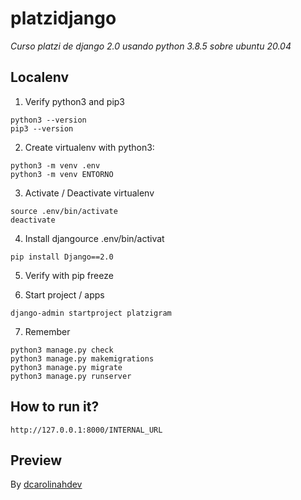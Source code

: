 # platzidjango

_Curso platzi de django 2.0 usando python 3.8.5 sobre ubuntu 20.04_

## Localenv

1. Verify python3 and pip3

```
python3 --version
pip3 --version
```

2. Create virtualenv with python3:

```
python3 -m venv .env
python3 -m venv ENTORNO
```

3. Activate / Deactivate virtualenv

```
source .env/bin/activate
deactivate
```

4. Install djangource .env/bin/activat

```
pip install Django==2.0
```

5. Verify with pip freeze

6. Start project / apps

```
django-admin startproject platzigram
```

7. Remember

```
python3 manage.py check
python3 manage.py makemigrations
python3 manage.py migrate
python3 manage.py runserver
```

## How to run it?

```
http://127.0.0.1:8000/INTERNAL_URL
```

## Preview


By [dcarolinahdev](https://github.com/dcarolinahdev)
